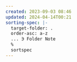 ```yaml
---
created: 2023-09-03 08:46
updated: 2024-04-14T00:21
sorting-spec: |-
  target-folder: .
  order-asc: a-z
  ... ∋ Folder Note
  %
  sortspec
---
```

